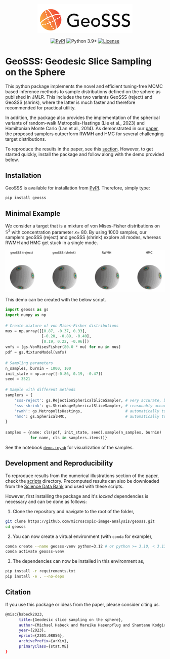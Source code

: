 <p align="center">
<img src="https://raw.githubusercontent.com/microscopic-image-analysis/geosss/927ff8c8187b88a1a72725c4e450ae0f0523431b/assets/logo.svg" width="300">
</p>

<div align="center">

  [![PyPI](https://img.shields.io/pypi/v/geosss)](https://pypi.org/project/geosss/)
  ![Python 3.9+](https://img.shields.io/badge/python-3.9+-green.svg)
  [![License](https://img.shields.io/badge/License-BSD_3--Clause-purple.svg)](https://opensource.org/licenses/BSD-3-Clause)

</div>

# GeoSSS: Geodesic Slice Sampling on the Sphere

This python package implements the novel and efficient tuning-free MCMC based inference methods to sample distributions defined on the sphere as published in JMLR. This includes the two variants GeoSSS (reject) and GeoSSS (shrink), where the latter is much faster and therefore recommended for practical utility.

In addition, the package also provides the implementation of the spherical variants of random-walk Metropolis-Hastings (Lie et al., 2023) and Hamiltonian Monte Carlo (Lan et al., 2014). As demonstrated in our [paper](https://doi.org/10.48550/arXiv.2301.08056), the proposed samplers outperform RWMH and HMC for several challenging target distributions. 

To reproduce the results in the paper, see this [section](#development-and-reproducibility). However, to get started quickly, install the package and follow along with the demo provided below. 


## Installation

GeoSSS is available for installation from [PyPI](https://pypi.org/project/geosss/). Therefore, simply type:

```bash
pip install geosss
```

## Minimal Example

We consider a target that is a mixture of von Mises-Fisher distributions on $\mathbb{S}^2$ with concentration parameter $\kappa=$ 80. By using 1000 samples, our samplers geoSSS (reject) and geoSSS (shrink) explore all modes, whereas RWMH and HMC get stuck in a single mode. 

<p align="center">
<img src="https://github.com/microscopic-image-analysis/geosss/blob/1ed528f2b708cfc8b88bd78bd8f210e6a0d6372a/assets/animation_vMF.gif" width="1000">
</p>

This demo can be created with the below script.
```python
import geosss as gs
import numpy as np

# Create mixture of von Mises-Fisher distributions
mus = np.array([[0.87, -0.37, 0.33],
                [-0.20, -0.89, -0.40],
                [0.19, 0.22, -0.96]])
vmfs = [gs.VonMisesFisher(80.0 * mu) for mu in mus]
pdf = gs.MixtureModel(vmfs)

# Sampling parameters
n_samples, burnin = 1000, 100
init_state = np.array([-0.86, 0.19, -0.47])
seed = 3521

# Sample with different methods
samplers = {
    'sss-reject': gs.RejectionSphericalSliceSampler, # very accurate, but slow
    'sss-shrink': gs.ShrinkageSphericalSliceSampler, # reasonably accurate, but fast
    'rwmh': gs.MetropolisHastings,                   # automatically tuned during burnin          
    'hmc': gs.SphericalHMC,                          # automatically tuned during burnin
}

samples = {name: cls(pdf, init_state, seed).sample(n_samples, burnin) 
           for name, cls in samplers.items()}
```
See the notebook [`demo.ipynb`](demo.ipynb) for visualization of the samples.

## Development and Reproducibility

To reproduce results from the numerical illustrations section of the paper, check the [scripts](scripts/) directory. Precomputed results can also be downloaded from the [Science Data Bank](https://doi.org/10.57760/sciencedb.30181) and used with these scripts.

However, first installing the package and it's *locked* dependencies is necessary and can be done as follows:

1. Clone the repository and navigate to the root of the folder,

```bash
git clone https://github.com/microscopic-image-analysis/geosss.git
cd geosss
```

2. You can now create a virtual environment (with `conda` for example),

```bash
conda create --name geosss-venv python=3.12 # or python >= 3.10, < 3.13
conda activate geosss-venv
```

3. The dependencies can now be installed in this environment as,
```bash
pip install -r requirements.txt
pip install -e . --no-deps
```

## Citation

If you use this package or ideas from the paper, please consider citing us.
```bash
@misc{habeck2023,
      title={Geodesic slice sampling on the sphere}, 
      author={Michael Habeck and Mareike Hasenpflug and Shantanu Kodgirwar and Daniel Rudolf},
      year={2023},
      eprint={2301.08056},
      archivePrefix={arXiv},
      primaryClass={stat.ME}
}
```


